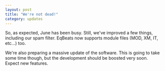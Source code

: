 ```yaml
---
layout: post
title: "We're not dead!"
category: updates
---
```


So, as expected, June has been busy. Still, we've improved a few things, including our spam filter. EqBeats now supports module files (MOD, XM, IT, etc...) too.

We're also preparing a massive update of the software. This is going to take some time though, but the development should be boosted very soon. Expect new features.
